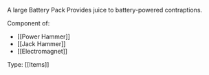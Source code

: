 A large Battery Pack
Provides juice to battery-powered contraptions.

Component of:
- [[Power Hammer]]
- [[Jack Hammer]]
- [[Electromagnet]]

Type: [[Items]]